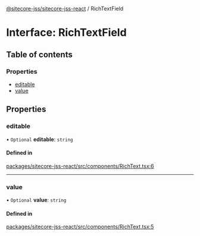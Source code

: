 [@sitecore-jss/sitecore-jss-react](../README.md) / RichTextField

# Interface: RichTextField

## Table of contents

### Properties

- [editable](RichTextField.md#editable)
- [value](RichTextField.md#value)

## Properties

### editable

• `Optional` **editable**: `string`

#### Defined in

[packages/sitecore-jss-react/src/components/RichText.tsx:6](https://github.com/Sitecore/jss/blob/53b548ace/packages/sitecore-jss-react/src/components/RichText.tsx#L6)

___

### value

• `Optional` **value**: `string`

#### Defined in

[packages/sitecore-jss-react/src/components/RichText.tsx:5](https://github.com/Sitecore/jss/blob/53b548ace/packages/sitecore-jss-react/src/components/RichText.tsx#L5)
